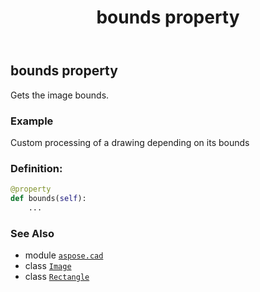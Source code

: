 ﻿---
title: bounds property
second_title: Aspose.CAD for Python via .NET API References
description: 
type: docs
weight: 110
url: /python-net/aspose.cad/image/bounds/
is_root: false
---

## bounds property


Gets the image bounds.

### Example 


Custom processing of a drawing depending on its bounds
### Definition:
```python
@property
def bounds(self):
    ...
```

### See Also
* module [`aspose.cad`](../../)
* class [`Image`](/cad/python-net/aspose.cad/image)
* class [`Rectangle`](/cad/python-net/aspose.cad/rectangle)
